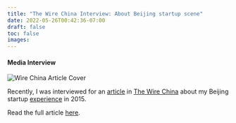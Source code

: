 ```yaml
---
title: "The Wire China Interview: About Beijing startup scene"
date: 2022-05-26T00:42:36-07:00
draft: false
toc: false
images:
---
```

#### Media Interview

![Wire China Article Cover](/img/posts/wirechinacover.jpg)

Recently, I was interviewed for an [article](https://www.thewirechina.com/2022/05/22/chinas-innovation-renovation/) in [The Wire China](https://www.thewirechina.com/) about my Beijing startup [experience](https://obicho.github.io/essays/a-cto-s-startup-journey-in-beijing-zhongguancun-science-park/) in 2015.

Read the full article [here](/img/posts/Chinas-Innovation-Renovation--The-Wire-China.pdf).